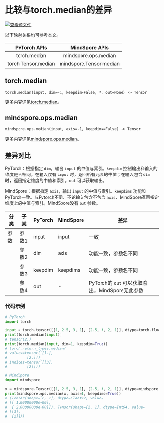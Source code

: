 # 比较与torch.median的差异

[![查看源文件](https://mindspore-website.obs.cn-north-4.myhuaweicloud.com/website-images/br_base/resource/_static/logo_source.svg)](https://gitee.com/mindspore/docs/blob/br_base/docs/mindspore/source_zh_cn/note/api_mapping/pytorch_diff/median.md)

以下映射关系均可参考本文。

|     PyTorch APIs      |      MindSpore APIs       |
| :-------------------: | :-----------------------: |
|   torch.median    |   mindspore.ops.median    |
|    torch.Tensor.median   |  mindspore.Tensor.median   |

## torch.median

```text
torch.median(input, dim=-1, keepdim=False, *, out=None) -> Tensor
```

更多内容详见[torch.median](https://pytorch.org/docs/1.8.1/generated/torch.median.html#torch.median)。

## mindspore.ops.median

```text
mindspore.ops.median(input, axis=-1, keepdims=False) -> Tensor
```

更多内容详见[mindspore.ops.median](https://mindspore.cn/docs/zh-CN/br_base/api_python/ops/mindspore.ops.median.html)。

## 差异对比

PyTorch：根据指定 `dim`，输出 `input` 的中值与索引。`keepdim` 控制输出和输入的维度是否相同。在输入仅有 `input` 时，返回所有元素的中值；在输入包含 `dim` 时，返回指定维度的中值和索引。`out` 可以获取输出。

MindSpore：根据指定 `axis`，输出 `input` 的中值与索引。`keepdims` 功能和PyTorch一致。与Pytorch不同，不论输入包含不包含 `axis`，MindSpore返回指定维度上的中值与索引。MindSpore没有 `out` 参数。

| 分类 | 子类  | PyTorch | MindSpore | 差异                                    |
| ---- | ----- | ------- | --------- | --------------------------------------- |
| 参数 | 参数1 | input   | input        | 一致                    |
|      | 参数2 | dim   | axis      | 功能一致，参数名不同 |
|      | 参数3 | keepdim   | keepdims | 功能一致，参数名不同 |
|      | 参数4 | out   | -         | PyTorch的 `out` 可以获取输出，MindSpore无此参数 |

### 代码示例

```python
# PyTorch
import torch

input = torch.tensor([[1, 2.5, 3, 1], [2.5, 3, 2, 1]], dtype=torch.float32)
print(torch.median(input))
# tensor(2.)
print(torch.median(input, dim=1, keepdim=True))
# torch.return_types.median(
# values=tensor([[1.],
#         [2.]]),
# indices=tensor([[3],
#         [2]]))

# MindSpore
import mindspore

x = mindspore.Tensor([[1, 2.5, 3, 1], [2.5, 3, 2, 1]], dtype=mindspore.float32)
print(mindspore.ops.median(x, axis=1, keepdims=True))
# (Tensor(shape=[2, 1], dtype=Float32, value=
# [[ 1.00000000e+00],
#  [ 2.00000000e+00]]), Tensor(shape=[2, 1], dtype=Int64, value=
# [[3],
#  [2]]))
```
